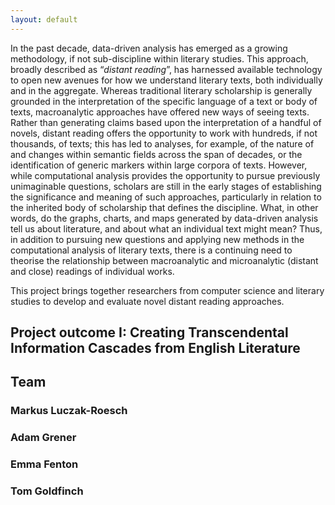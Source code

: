 ```yaml
---
layout: default
---
```


In the past decade, data-driven analysis has emerged as a growing methodology, if not sub-discipline within literary studies. This approach, broadly described as “_distant reading_”, has harnessed available technology to open new avenues for how we understand literary texts, both individually and in the aggregate. Whereas traditional literary scholarship is generally grounded in the interpretation of the specific language of a text or body of texts, macroanalytic approaches have offered new ways of seeing texts. Rather than generating claims based upon the interpretation of a handful of novels, distant reading offers the opportunity to work with hundreds, if not thousands, of texts; this has led to analyses, for example, of the nature of and changes within semantic fields across the span of decades, or the identification of generic markers within large corpora of texts. However, while computational analysis provides the opportunity to pursue previously unimaginable questions, scholars are still in the early stages of establishing the significance and meaning of such approaches, particularly in relation to the inherited body of scholarship that defines the discipline. What, in other words, do the graphs, charts, and maps generated by data-driven analysis tell us about literature, and about what an individual text might mean? Thus, in addition to pursuing new questions and applying new methods in the computational analysis of literary texts, there is a continuing need to theorise the relationship between macroanalytic and microanalytic (distant and close) readings of individual works.

This project brings together researchers from computer science and literary studies to develop and evaluate novel distant reading approaches.

## [](#header-2-1)Project outcome I: Creating Transcendental Information Cascades from English Literature

## [](#header-2-2)Team

### [](#header-3-1)Markus Luczak-Roesch

### [](#header-3-2)Adam Grener

### [](#header-3-3)Emma Fenton

### [](#header-3-4)Tom Goldfinch
